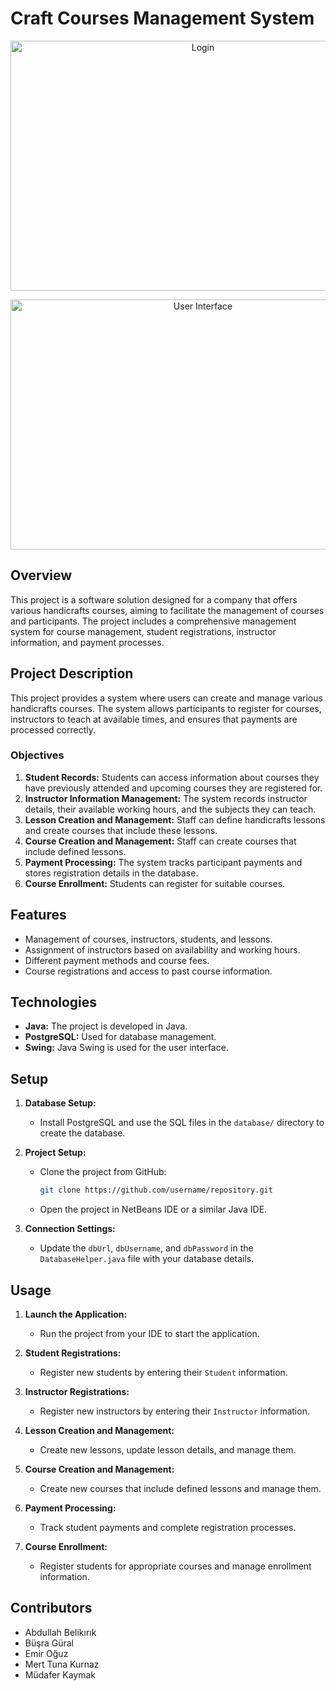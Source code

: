 # Craft Courses Management System

<p align="center">
  <img src="https://github.com/user-attachments/assets/15b1a00b-2c81-4642-8ffd-3712e08c398b" width="600" height="400" alt="Login">
</p>

<p align="center">
  <img src="https://github.com/user-attachments/assets/ce064320-a189-4ea1-b021-a0bda7f2a2fd" width="600" height="400" alt="User Interface">
</p>

## Overview

This project is a software solution designed for a company that offers various handicrafts courses, aiming to facilitate the management of courses and participants. The project includes a comprehensive management system for course management, student registrations, instructor information, and payment processes.

## Project Description

This project provides a system where users can create and manage various handicrafts courses. The system allows participants to register for courses, instructors to teach at available times, and ensures that payments are processed correctly.

### Objectives

1. **Student Records:** Students can access information about courses they have previously attended and upcoming courses they are registered for.
2. **Instructor Information Management:** The system records instructor details, their available working hours, and the subjects they can teach.
3. **Lesson Creation and Management:** Staff can define handicrafts lessons and create courses that include these lessons.
4. **Course Creation and Management:** Staff can create courses that include defined lessons.
5. **Payment Processing:** The system tracks participant payments and stores registration details in the database.
6. **Course Enrollment:** Students can register for suitable courses.

## Features

- Management of courses, instructors, students, and lessons.
- Assignment of instructors based on availability and working hours.
- Different payment methods and course fees.
- Course registrations and access to past course information.

## Technologies

- **Java:** The project is developed in Java.
- **PostgreSQL:** Used for database management.
- **Swing:** Java Swing is used for the user interface.

## Setup

1. **Database Setup:**
   - Install PostgreSQL and use the SQL files in the `database/` directory to create the database.

2. **Project Setup:**
   - Clone the project from GitHub:
     ```bash
     git clone https://github.com/username/repository.git
     ```
   - Open the project in NetBeans IDE or a similar Java IDE.

3. **Connection Settings:**
   - Update the `dbUrl`, `dbUsername`, and `dbPassword` in the `DatabaseHelper.java` file with your database details.

## Usage

1. **Launch the Application:**
   - Run the project from your IDE to start the application.

2. **Student Registrations:**
   - Register new students by entering their `Student` information.

3. **Instructor Registrations:**
   - Register new instructors by entering their `Instructor` information.

4. **Lesson Creation and Management:**
   - Create new lessons, update lesson details, and manage them.

5. **Course Creation and Management:**
   - Create new courses that include defined lessons and manage them.

6. **Payment Processing:**
   - Track student payments and complete registration processes.

7. **Course Enrollment:**
   - Register students for appropriate courses and manage enrollment information.

## Contributors

- Abdullah Belikırık
- Büşra Güral
- Emir Oğuz
- Mert Tuna Kurnaz
- Müdafer Kaymak
